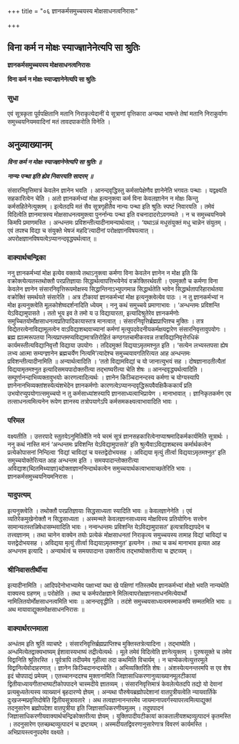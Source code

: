 +++
title = "०६ ज्ञानकर्मसमुच्चयस्य मोक्षसाधनत्वनिरासः"

+++


## विना कर्म न मोक्षः स्याज्ज्ञानेनेत्यपि सा श्रुतिः

**ज्ञानकर्मसमुच्चयस्य मोक्षसाधनत्वनिरासः**

**विना कर्म न मोक्षः स्याज्ज्ञानेनेत्यपि सा श्रुतिः**

### **सुधा**

एवं सूत्रकृता पूर्वपक्षितानि मतानि निराकृत्येदानीं ये सूत्राणां वृत्तिकारा अन्यथा भाषन्ते तेषां मतानि निराकुर्वाणः समुच्चयनियमवादिनां मतं तावदपाकरोति विनेति ।

## **अनुव्याख्यानम्**

***विना कर्म न मोक्षः स्याज्ज्ञानेनेत्यपि सा श्रुतिः ॥***

***नान्यः पन्था इति ह्येव निवारयति सादरम् ॥***

संसारनिवृत्तिमात्रं केवलेन ज्ञानेन भवति । आनन्दवृद्धिस्तु कर्मसापेक्षेणैव ज्ञानेनेति भगवतः पन्थाः । यद्वक्ष्यति सहकारित्वेन चेति । अतो ज्ञानकर्मभ्यां मोक्ष इत्यनुक्त्वा कर्म विना केवलज्ञानेन न मोक्षः किन्तु कर्मसहितेनेत्युक्तम् । इत्येतदपि मतं सैव सूत्रगृहीतैव नान्यः पन्था इति श्रुतिः स्पष्टं निवारयति । तमेवं विदित्वेति ज्ञानमात्रस्य मोक्षसाधनत्वमुक्त्वा पुनर्नान्यः पन्था इति वचनादादरोऽवगम्यते । न च समुच्चयनियमे किमपि प्रमाणमस्ति । अन्धन्तमः प्रविशन्तीत्यादीनामन्यार्थत्वात् । ‘यथाऽन्नं मधुसंयुक्तं मधु चान्नेन संयुतम् । एवं तपश्च विद्या च संयुक्ते भेषजं महदि’त्यादीनां परोक्षज्ञानविषयत्वात् । अपरोक्षज्ञानविषयत्वेऽप्यानन्दवृद्ध्यर्थत्वात् ॥

### **वाक्यार्थचन्द्रिका**

ननु ज्ञानकर्मभ्यां मोक्ष इत्येव वक्तव्ये तथाऽनुक्त्वा कर्मणा विना केवलेन ज्ञानेन न मोक्ष इति किं वक्रोक्त्येत्यतस्तथोक्तौ परप्रतिज्ञायाः सिद्धार्थत्वापत्तिभयेनेयं वक्रोक्तिरर्थवती । एवमुक्तौ च कर्मणा विना केवलेन ज्ञानेन संसारनिवृत्तिरूपमोक्षस्य सिद्धान्तिनाऽभ्युपगमान्न सिद्धार्थतेति भावेन सिद्धार्थतापरिहारार्थतया वक्रोक्तिं समर्थयते संसारेति । अत्र टीकायां ज्ञानकर्मभ्यां मोक्ष इत्यनुक्त्वेत्येव पाठः । न तु ज्ञानकर्मभ्यां न मोक्ष इत्यनुक्त्वेति मूलकोशेष्वदर्शनादिति ध्येयम् । ननु कथं समुच्चये प्रमाणाभावः । ‘अन्धन्तमः प्रविशन्ति येऽविद्यामुपासते । ततो भूय इव ते तमो य उ विद्यायारता, इत्यादिश्रुतेरेव ज्ञानकर्मणोः समुच्चितयोर्मोक्षसाधनत्वप्रतिपादिकायास्तत्र मानत्वात् । संसारनिवृत्तिर्ब्रह्मप्राप्तिश्च मुक्तिः । तत्र विद्येतरत्वेनाविद्यामूलत्वेन वाऽविद्याशब्दवाच्यानां कर्मणां मृत्युपदवेदनीयकर्मक्षयद्वारेण संसारनिवृत्तावुपयोगः । ब्रह्म ह्यात्मरूपतया नित्यप्राप्तमप्यविद्यामात्रतिरोहितं कण्ठगतचामीकरवन्न तत्राविद्यानिवृत्तेरधिकं कार्यमस्तीत्यविद्यानिवृत्तौ विद्याया उपयोगः । तदिदमुक्तं विद्ययाऽमृतमश्नुत इति । ‘सत्येन लभ्यस्तपसा ह्येष लभ्य आत्मा सम्यग्ज्ञानेन ब्रह्मचर्येण नित्यमि’त्यादेश्च समुच्चयावगतिरित्यत आह अन्धन्तमः प्रविशन्तीत्यादीनामिति ॥ अन्यार्थत्वादिति । ‘ततो विद्यामविद्यां च यो जानात्युभयं सह । दोषज्ञानादतीत्यैतां विद्ययामृतमश्नुत इत्यादिसमयपादोक्तरीत्या तद्भाष्यरीत्या चेति शेषः ॥ आनन्दवृद्ध्यर्थत्वादिति । सम्पूर्णानन्दाभिव्यक्तावुभयोः कारणत्वादित्यर्थः । ज्ञानेन किञ्चिदानन्दस्य कर्मणा च योग्यस्यापि ज्ञानेनानभिव्यक्तांशस्येत्यंशभेदेन ज्ञानकर्मणोः कारणत्वेऽप्यानन्दवृद्धिरूपवैवक्षिकैककार्यं प्रति उभयोरप्युपयोगात्समुच्चयो न तु कर्मसाध्यांशस्यापि ज्ञानसाध्यत्वाभिप्रायेण । मानाभावात् । ज्ञानिकृतकर्मण एव तत्साधनत्वमित्यनेन रूपेण ज्ञानस्य तत्रोपयागेऽपि कर्मसमकक्ष्यत्वाभावादिति भावः ।

### **परिमल** 

वक्ष्यतीति । उत्तरपादे स्तुतयेऽनुमितिर्वेति नये चरमं सूत्रं ज्ञानसहकारित्वेनाप्याश्रमादिकर्मकार्यमिति सूत्रार्थः । ननु कथं नास्ति मानं ‘अन्धन्तमः प्रविशन्ति येऽविद्यामुपासते’ इति श्रुत्यैवाऽविद्याशब्दस्य कर्मार्थकत्वेन प्रत्येकोपासनां निन्दित्वा ‘विद्यां चाविद्यां च यस्तद्वेदोभयसह । अविद्यया मृत्युं तीर्त्वा विद्ययाऽमृतमश्नुत’ इति समुच्चयोक्तेरित्यत आह अन्धन्तम इति । समयपादान्तोक्तरीत्या अविद्याश(ब्दितमिथ्याज्ञा)ब्दोक्ताज्ञाननिन्दार्थकत्वेन समुच्चयार्थकत्वाभावाच्छतेरिति भावः । ज्ञानकर्मसमुच्चयनियमनिरासः ।

### **यादुपत्यम्**

इत्यनुक्त्वेति । तथोक्तौ परप्रतिज्ञायाः सिद्धसाध्यता स्यादिति भावः ॥ केवलज्ञानेनेति । एवं व्यतिरेकमुखेनोक्तौ न सिद्धसाध्यता । अस्मन्मते केवलज्ञानसाध्यस्य मोक्षविस्य प्रतियोगिनः सत्त्वेन सामान्यतस्तन्निषेधासम्भवादिति भावः । नन्वन्धन्तमः प्रविशन्ति येऽविद्यामुपासत’ इत्यत्राविद्यापदेन च तत्त्वज्ञानम् । तथा चानेन वाक्येन तयोः प्रत्येकं मोक्षसाधनतां निराकृत्य समुच्चयस्य तामाह विद्यां चाविद्यां च यत्तद्वेदोभयसह । अविद्यया मृत्युं तीर्त्वा विद्ययाऽमृतमश्नुत’ इत्यनेन । तथा च कथं मानाभाव इत्यत आह अन्धन्तम इत्यादि । अन्यार्थत्वं च समयपादान्त उक्तरीत्य तद्भाष्योक्तरीत्या च द्रष्टव्यम् ।

### **श्रीनिवासतीर्थीया**

इत्यादीनामिति । आदिपदेनोभाभ्यामेव पक्षाभ्यां यथा खे पक्षिणां गतिस्तथैव ज्ञानकर्मभ्यां मोक्षो भवति नान्यथेति वाक्यस्य ग्रहणम् ॥ परोक्षेति । तथा च कर्मपरोक्षज्ञाने मिलित्वापरोक्षज्ञानसाधनमित्येवार्थो नामिलितयोर्मोक्षसाधनत्वमिति भावः ॥ आनन्दवृद्धीति । तदंशे समुच्चयसाध्यत्वमस्माकमपि सम्मतमिति भावः ॥ अथ मायावाद्युक्तमोक्षसाधननिरासः ॥

### **वाक्यार्थरत्नमाला**

अन्धंतम इति श्रुतिं व्याचष्टे । संसारनिवृत्तिर्ब्रह्मप्राप्तिश्च मुक्तिस्तत्रेत्यादिना । तद्भाष्येति । अन्धमित्येतद्वाक्यभाष्यम् ईशावास्यभाष्यं तद्रीत्येत्यर्थः । मूले तमेवं विदित्वेति ज्ञानेत्युक्तम् । पुरुषसूक्ते च तमेव विद्वानिति श्रुतिरस्ति । पूर्वत्रापि तदीयमेव गृहीत्वा तदा कथमिति विचार्यम् । न चाप्येकत्वेत्युत्तरमूले विद्वानित्येवोदाहरणात् । ज्ञानेन किञ्चिदानन्दस्येति । अभिव्यक्तिरिति शेषः । अंशस्येत्यनन्तरमपि स एव शेष इदं चोपपाद्यं प्रमेयम् । एतच्चानन्ददश्च मुक्तानामिति जिज्ञासाधिकरणानुव्याख्यानमूलटीकायां द्वितीयाध्यायगीताभाष्यटीकोपपादने चास्मदीये ज्ञातव्यम् । संसारनिवृत्तिमात्रं केवलेत्येतदपि तद्यो यो देवानां प्रत्यबुध्यतेत्यस्य व्याख्यानं बृहदारण्ये ज्ञेयम् । अन्यथा पौरुषेयब्रह्मोपदेशानां वातपुत्रीयत्वेति न्यायवार्तिके दुःखजन्मप्रवृत्तिदोषेति द्वितीयसूत्रावतारे । अथ तत्वज्ञानानन्तरमेव जायमानापवर्गस्यापरत्वमित्याद्युक्तं तदनुसारेण ब्रह्मोपदेशा वातपुत्रीया इति जिज्ञासाधिकरणीयमूलम् । तदुपपादनं जिज्ञासाधिकरणीयवाक्यार्थचन्द्रिकोक्तरीत्या ज्ञेयम् । युक्तिपादीयटीकायां काकतालीयशब्दव्युत्पादनं कृतमस्ति । तदनुसारेण एतच्छब्दव्युत्पादनं च द्रष्टव्यम् । अस्मदीयतद्विवरणानुसारेणात्र विवरणं कार्यमस्ति । अभिप्रायस्त्वनुपदमेव वक्ष्यते ।

